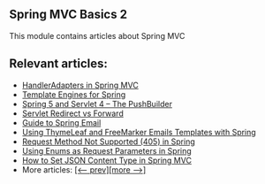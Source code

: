 ## Spring MVC Basics 2

This module contains articles about Spring MVC

## Relevant articles:
- [HandlerAdapters in Spring MVC](https://www.baeldung.com/spring-mvc-handler-adapters)
- [Template Engines for Spring](https://www.baeldung.com/spring-template-engines)
- [Spring 5 and Servlet 4 – The PushBuilder](https://www.baeldung.com/spring-5-push)
- [Servlet Redirect vs Forward](https://www.baeldung.com/servlet-redirect-forward)
- [Guide to Spring Email](https://www.baeldung.com/spring-email)
- [Using ThymeLeaf and FreeMarker Emails Templates with Spring](https://www.baeldung.com/spring-email-templates)
- [Request Method Not Supported (405) in Spring](https://www.baeldung.com/spring-request-method-not-supported-405)
- [Using Enums as Request Parameters in Spring](https://www.baeldung.com/spring-enum-request-param)
- [How to Set JSON Content Type in Spring MVC](https://www.baeldung.com/spring-mvc-set-json-content-type)
- More articles: [[<-- prev]](../spring-mvc-basics)[[more -->]](../spring-mvc-basics-3)
